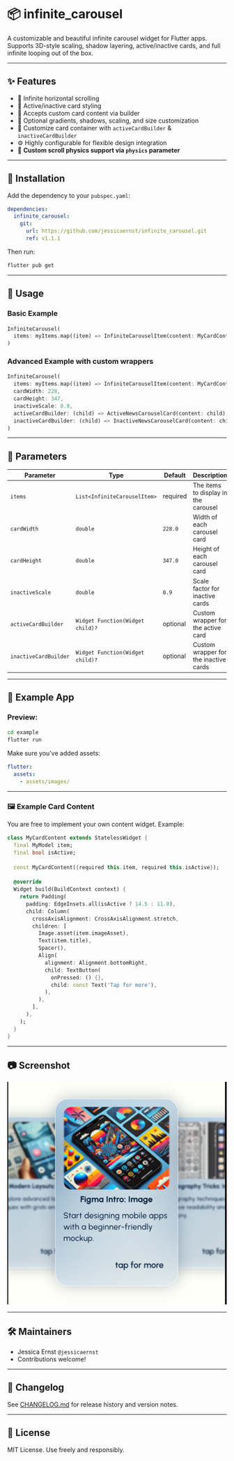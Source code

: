 # 📦 infinite_carousel

A customizable and beautiful infinite carousel widget for Flutter apps. Supports 3D-style scaling, shadow layering, active/inactive cards, and full infinite looping out of the box.

---

## ✨ Features

- 🔁 Infinite horizontal scrolling
- 🔳 Active/inactive card styling
- 🧩 Accepts custom card content via builder
- 🎨 Optional gradients, shadows, scaling, and size customization
- 🧱 Customize card container with `activeCardBuilder` & `inactiveCardBuilder`
- ⚙️ Highly configurable for flexible design integration
- 🧭 **Custom scroll physics support via `physics` parameter**

---

## 🚀 Installation

Add the dependency to your `pubspec.yaml`:

```yaml
dependencies:
  infinite_carousel:
    git:
      url: https://github.com/jessicaernst/infinite_carousel.git
      ref: v1.1.1
```

Then run:

```bash
flutter pub get
```

---

## 🔧 Usage

### Basic Example

```dart
InfiniteCarousel(
  items: myItems.map((item) => InfiniteCarouselItem(content: MyCardContent(item: item))).toList(),
)
```

### Advanced Example with custom wrappers

```dart
InfiniteCarousel(
  items: myItems.map((item) => InfiniteCarouselItem(content: MyCardContent(item: item))).toList(),
  cardWidth: 228,
  cardHeight: 347,
  inactiveScale: 0.9,
  activeCardBuilder: (child) => ActiveNewsCarouselCard(content: child),
  inactiveCardBuilder: (child) => InactiveNewsCarouselCard(content: child),
)
```

---

## 🧩 Parameters

| Parameter              | Type                              | Default   | Description                                               |
|------------------------|-----------------------------------|-----------|-----------------------------------------------------------|
| `items`                | `List<InfiniteCarouselItem>`      | required  | The items to display in the carousel                      |
| `cardWidth`            | `double`                          | `228.0`   | Width of each carousel card                               |
| `cardHeight`           | `double`                          | `347.0`   | Height of each carousel card                              |
| `inactiveScale`        | `double`                          | `0.9`     | Scale factor for inactive cards                           |
| `activeCardBuilder`    | `Widget Function(Widget child)?`  | optional  | Custom wrapper for the active card                        |
| `inactiveCardBuilder`  | `Widget Function(Widget child)?`  | optional  | Custom wrapper for the inactive cards                     |

---

## 🧪 Example App

### Preview:

```bash
cd example
flutter run
```

Make sure you’ve added assets:

```yaml
flutter:
  assets:
    - assets/images/
```

---

### 🖼️ Example Card Content

You are free to implement your own content widget. Example:

```dart
class MyCardContent extends StatelessWidget {
  final MyModel item;
  final bool isActive;

  const MyCardContent({required this.item, required this.isActive});

  @override
  Widget build(BuildContext context) {
    return Padding(
      padding: EdgeInsets.all(isActive ? 14.5 : 11.0),
      child: Column(
        crossAxisAlignment: CrossAxisAlignment.stretch,
        children: [
          Image.asset(item.imageAsset),
          Text(item.title),
          Spacer(),
          Align(
            alignment: Alignment.bottomRight,
            child: TextButton(
              onPressed: () {},
              child: const Text('Tap for more'),
            ),
          ),
        ],
      ),
    );
  }
}
```

---

## 📷 Screenshot

![Carousel Preview](assets/screenshot.png)

---

## 🛠 Maintainers

- Jessica Ernst `@jessicaernst`  
- Contributions welcome!

---

## 📄 Changelog

See [CHANGELOG.md](CHANGELOG.md) for release history and version notes.

---

## 🪪 License

MIT License. Use freely and responsibly.
